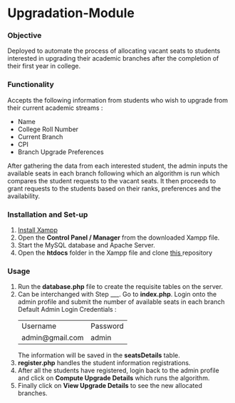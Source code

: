 # Upgradation-Module
### Objective
Deployed to automate the process of allocating vacant seats to students interested in upgrading their academic branches after the completion of their first year in college.

### Functionality
Accepts the following information from students who wish to upgrade from their current academic streams :
<ul>
  <li>Name</li>
  <li>College Roll Number</li>
  <li>Current Branch</li>
  <li>CPI</li>
  <li>Branch Upgrade Preferences</li>
</ul>

After gathering the data from each interested student, the admin inputs the available seats in each branch following which an algorithm is run which compares the student requests to the vacant seats. It then proceeds to grant requests to the students based on their ranks, preferences and the availability.

### Installation and Set-up
<ol>
  <li><a href = 'https://www.apachefriends.org/download.html'>Install Xampp</a></li>
  <li>Open the <b>Control Panel / Manager</b> from the downloaded Xampp file.</li>
  <li>Start the MySQL database and Apache Server.</li>
  <li>Open the <b>htdocs</b> folder in the Xampp file and clone <a href='https://github.com/pavleenkaur/Upgradation-Module/'>this </a>repository</li>
</ol>

### Usage
<ol>
  <li>Run the <b>database.php</b> file to create the requisite tables on the server.</li>  
  <li>Can be interchanged with Step ___. Go to <b>index.php</b>. Login onto the admin profile and submit the number of available seats in each branch<br>Default Admin
    Login Credentials :
    <table>
      <tr>
        <td>Username</td>
        <td>Password</td>
      </tr>
      <tr>
        <td>admin@gmail.com</td>
        <td>admin</td>
      </tr>
    </table>
    The information will be saved in the <b>seatsDetails</b> table.
  </li>
  <li><b>register.php</b> handles the student information registrations.</li>  
  <li>After all the students have registered, login back to the admin profile and click on <b>Compute Upgrade Details</b> which runs the algorithm.</li>  
  <li>Finally click on <b>View Upgrade Details</b> to see the new allocated branches.</li>  
</ol>
